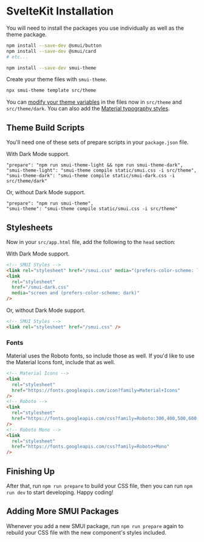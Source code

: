 # SvelteKit Installation

You will need to install the packages you use individually as well as the theme package.

```sh
npm install --save-dev @smui/button
npm install --save-dev @smui/card
# etc...

npm install --save-dev smui-theme
```

Create your theme files with `smui-theme`.

```sh
npx smui-theme template src/theme
```

You can [modify your theme variables](/THEMING.md#theme-variables) in the files now in `src/theme` and `src/theme/dark`. You can also add the [Material typography styles](/TYPOGRAPHY.md).

## Theme Build Scripts

You'll need one of these sets of prepare scripts in your `package.json` file.

With Dark Mode support.

```
"prepare": "npm run smui-theme-light && npm run smui-theme-dark",
"smui-theme-light": "smui-theme compile static/smui.css -i src/theme",
"smui-theme-dark": "smui-theme compile static/smui-dark.css -i src/theme/dark"
```

Or, without Dark Mode support.

```
"prepare": "npm run smui-theme",
"smui-theme": "smui-theme compile static/smui.css -i src/theme"
```

## Stylesheets

Now in your `src/app.html` file, add the following to the `head` section:

With Dark Mode support.

```html
<!-- SMUI Styles -->
<link rel="stylesheet" href="/smui.css" media="(prefers-color-scheme: light)" />
<link
  rel="stylesheet"
  href="/smui-dark.css"
  media="screen and (prefers-color-scheme: dark)"
/>
```

Or, without Dark Mode support.

```html
<!-- SMUI Styles -->
<link rel="stylesheet" href="/smui.css" />
```

### Fonts

Material uses the Roboto fonts, so include those as well. If you'd like to use the Material Icons font, include that as well.

```html
<!-- Material Icons -->
<link
  rel="stylesheet"
  href="https://fonts.googleapis.com/icon?family=Material+Icons"
/>
<!-- Roboto -->
<link
  rel="stylesheet"
  href="https://fonts.googleapis.com/css?family=Roboto:300,400,500,600,700"
/>
<!-- Roboto Mono -->
<link
  rel="stylesheet"
  href="https://fonts.googleapis.com/css?family=Roboto+Mono"
/>
```

## Finishing Up

After that, run `npm run prepare` to build your CSS file, then you can run `npm run dev` to start developing. Happy coding!

## Adding More SMUI Packages

Whenever you add a new SMUI package, run `npm run prepare` again to rebuild your CSS file with the new component's styles included.
